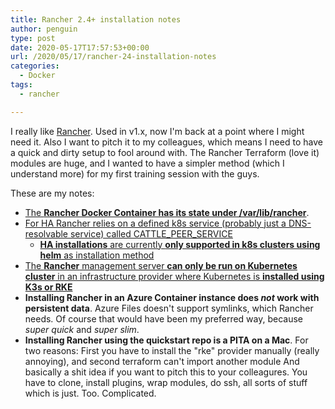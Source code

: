 ```yaml
---
title: Rancher 2.4+ installation notes
author: penguin
type: post
date: 2020-05-17T17:57:53+00:00
url: /2020/05/17/rancher-24-installation-notes
categories:
  - Docker
tags:
  - rancher

---
```

I really like [Rancher][1]. Used in v1.x, now I'm back at a point where I might need it. Also I want to pitch it to my colleagues, which means I need to have a quick and dirty setup to fool around with. The Rancher Terraform (love it) modules are huge, and I wanted to have a simpler method (which I understand more) for my first training session with the guys.

These are my notes:

  * [The **Rancher Docker Container has its state under /var/lib/rancher**][2].
  * [For HA Rancher relies on a defined k8s service (probably just a DNS-resolvable service) called CATTLE\_PEER\_SERVICE][3]
      * [**HA installations** are currently **only supported in k8s clusters using helm** as installation method][4]
  * [The **Rancher** management server **can only be run on Kubernetes cluster** in an infrastructure provider where Kubernetes is **installed using K3s or RKE**][5]
  * **Installing Rancher in an Azure Container instance does _not_ work with persistent data**.
    Azure Files doesn't support symlinks, which Rancher needs. Of course that would have been my preferred way, because _super quick_ and _super slim_.
  * **Installing Rancher using the quickstart repo is a PITA on a Mac**.
    For two reasons: First you have to install the "rke" provider manually (really annoying), and second terraform can't import another module And basically a shit idea if you want to pitch this to your colleagures. You have to clone, install plugins, wrap modules, do ssh, all sorts of stuff which is just. Too. Complicated.

&nbsp;

 [1]: https://rancher.com
 [2]: https://rancher.com/docs/rancher/v2.x/en/installation/other-installation-methods/single-node-docker/advanced/
 [3]: https://github.com/rancher/rancher/issues/15851
 [4]: https://rancher.com/docs/rancher/v2.x/en/installation/how-ha-works/
 [5]: https://rancher.com/docs/rancher/v2.x/en/installation/k8s-install/